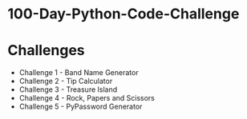 # 100-Day-Python-Code-Challenge

# Challenges
- Challenge 1 - Band Name Generator
- Challenge 2 - Tip Calculator
- Challenge 3 - Treasure Island
- Challenge 4 - Rock, Papers and Scissors
- Challenge 5 - PyPassword Generator
